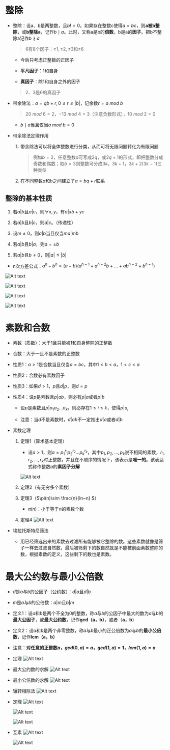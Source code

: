 # 整除
* 整除：设a、b是两整数，且$b!=0$。如果存在整数c使得$a=bc$，则**a被b整除**，或**b整除a**，记作$b \mid a$。此时，又称a是b的**倍数**，b是a的**因子**。把b不整除a记作$b \nmid a$
    > 6有8个因子：$\pm1,\pm2,\pm3$和$\pm6$

    * 今后只考虑正整数的正因子

    * **平凡因子**：1和自身

    * **真因子**：除1和自身之外的因子

    > 2、3是6的真因子

* 带余除法：$a=qb+r,0\leq r \leq |b|$，记余数$r=a~mod~b$
    > $20~mod~6=2$，$-13~mod~4=3$（注意负数形式），$10~mod~ 2=0$

    * $b\mid a$当且仅当$a~mod~b=0$

* 带余除法定理作用
    1. 带余除法可以将全体整数进行分类，从而可将无限问题转化为有限问题
        > 例如$b=2$，任意整数$a$可写成$2q$，或$2q+1$的形式，即把整数分成奇数和偶数；取$b=3$则整数可分成$3k$，$3k+1$，$3k+2(3k-1)$三种类型

    2. 在不同整数$a$和$b$之间建立了$a=bq+r$联系
     
## 整除的基本性质
1. 若$a|b$且$a|c$，则$\forall x,y$，有$a|xb+yc$

2. 若$a|b$且$b|c$，则$a|c$。（传递性）

3. 设$m\neq 0$，则$a|b$当且仅当$ma|mb$ 
    
4. 若$a|b$且$b|a$，则$a=\pm b$
    
5. 若$a|b$且$b\neq 0$，则$|a|\leq|b|$
    
* n次方差公式：$a^n-b^n=(a-b)(a^{n-1}+a^{n-2}b+...+ab^{n-2}+b^{n-1})$

![Alt text](image-441.png)

![Alt text](image-442.png)

![Alt text](image-443.png)

![Alt text](image-444.png)

# 素数和合数
* 素数（质数）：大于1且只能被1和自身整除的正整数

* 合数：大于一且不是素数的正整数

* 性质1：$a>1$是合数当且仅当$a=bc$，其中$1<b<a$，$1<c<a$

* 性质2：合数必有素数因子

* 性质3：如果$d>1$，$p$且$d|p$，则$d=p$

* 性质4：设$p$是素数且$p|ab$，则必有$p|a$或者$p|b$
    * 设$p$是素数且$p|a_1a_2...a_k$，则必存在$1\leq i \leq k$，使得$p|a_i$

    * 注意：当$d$不是素数时，$d|ab$不一定推出$d|a$或者$d|b$

* 素数定理
    1. 定理1（算术基本定理）
        * 设$a>1$，则$a=p^{r_1}_1p^{r_2}_2...p^{r_k}_k$，其中$p_1,p_2,...,p_k$说不相同的素数，$r_1,r_2,...,r_k$时正整数，并且在不顺序的情况下，该表示是**唯一的**。该表达式称作整数$a$的**素因子分解**

        ![Alt text](image-445.png)

    2. 定理2（有无穷多个素数）

    3. 定理3（$\pi(n)\sim \frac{n}{ln~n} $）
        * $\pi(n)$：小于等于$n$的素数个数

    4. 定理4
        ![Alt text](image-446.png)

* 埃拉托斯特尼筛法
    * 用已经筛选出来的素数去过滤所有能够被它整除的数。这些素数就像是筛子一样去过滤自然数，最后被筛剩下的数自然就是不能被前面素数整除的数，根据素数的定义，这些剩下的数也是素数。

# 最大公约数与最小公倍数
* $d$是$a$与$b$的公因子（公约数）：$d|a$且$d|b$

* $m$是$a$与$b$的公倍数：$a|m$且$b|m$

* 定义1：设$a$和$b$是两个不全为0的整数，称$a$与$b$的公因子中最大的数为$a$与$b$的**最大公因子**，或**最大公约数**，记作**gcd（a，b）**，或者（**a，b**）

* 定义2：设$a$和$b$是两个非零整数，称$a$与$b$最小的正公倍数为$a$与$b$的**最小公倍数**，记作**lcm（a，b）**

* 注意：**对任意的正整数$a$，$gcd(0,a)=a$，$gcd(1,a)=1$，$lcm(1,a)=a$**

* 定理
    ![Alt text](image-447.png)

* 最大公约数的求解
    ![Alt text](image-448.png)

* 最小公倍数的求解
    ![Alt text](image-449.png)

* 辗转相除法
    ![Alt text](image-450.png)

* 定理
    ![Alt text](image-451.png)

    ![Alt text](image-452.png)

    ![Alt text](image-453.png)

* 互素
    ![Alt text](image-454.png)

    ![Alt text](image-455.png)
